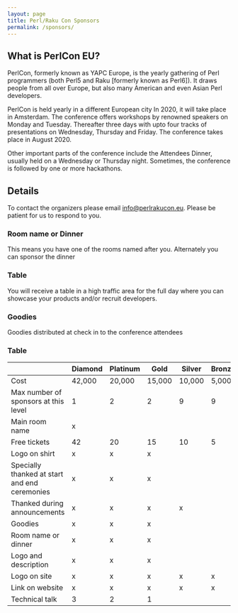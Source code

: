 ```yaml
---
layout: page
title: Perl/Raku Con Sponsors
permalink: /sponsors/
---
```


## What is PerlCon EU?

PerlCon, formerly known as YAPC Europe, is the yearly gathering of Perl programmers (both Perl5 and Raku [formerly known as Perl6]).  It draws people from all over Europe, but also many American and even Asian Perl developers.

PerlCon is held yearly in a different European city In 2020, it will take place in Amsterdam. The conference offers workshops by renowned speakers on Monday and Tuesday. Thereafter three days with upto four tracks of presentations on Wednesday, Thursday and Friday. The conference takes place in August 2020.

Other important parts of the conference include the Attendees Dinner, usually held on a Wednesday or Thursday night.  Sometimes, the conference is followed by one or more hackathons.

## Details

To contact the organizers please email info@perlrakucon.eu. Please be patient for us to respond to you.

### Room name or Dinner

This means you have one of the rooms named after you. Alternately you can sponsor the dinner

### Table

You will receive a table in a high traffic area for the full day where you can showcase your products and/or recruit developers.

### Goodies

Goodies distributed at check in to the conference attendees


### Table

|                                               | Diamond | Platinum | Gold   | Silver | Bronze | Honorable |
|-----------------------------------------------|---------|----------|--------|--------|--------|-----------|
| Cost                                          | 42,000  | 20,000   | 15,000 | 10,000 | 5,000  | 1000      |
| Max number of sponsors at this level          | 1       | 2        | 2      | 9      | 9      | 9         |
| Main room name                                | x       |          |        |        |        |           |
| Free tickets                                  | 42      | 20       | 15     | 10     | 5      | 2         |
| Logo on shirt                                 | x       | x        | x      |        |        |           |
| Specially thanked at start and end ceremonies | x       | x        | x      |        |        |           |
| Thanked during announcements                  | x       | x        | x      | x      |        |           |
| Goodies                                       | x       | x        | x      |        |        |           |
| Room name or dinner                           | x       | x        | x      |        |        |           |
| Logo and description                          | x       | x        | x      |        |        |           |
| Logo on site                                  | x       | x        | x      | x      | x      |           |
| Link on website                               | x       | x        | x      | x      | x      |           |
| Technical talk                                | 3       | 2        | 1      |        |        |           |
